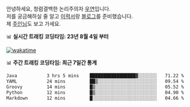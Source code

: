 안녕하세요, 청렴결백한 논리주의자 [우연](https://dev-wooyeon.github.io/quiz-app/)입니다.  
저를 궁금해하실 줄 알고 [이력서](https://ieunune.notion.site/d836ecc9172144d4b39f185b89f16a62)랑 [블로그](https://notion-blog-ieunune.vercel.app)를 준비했습니다.  
제 [주인님](https://www.instagram.com/lovely_hiru_hari_s2/)도 보고 가세요.


📊 **실시간 트래킹 코딩타임: 23년 8월 4일 부터**  

[![wakatime](https://wakatime.com/badge/user/099dd627-fdab-4072-b87a-fa91c7a76d8d.svg?style=for-the-badge)](https://wakatime.com/@099dd627-fdab-4072-b87a-fa91c7a76d8d)

📊 **주간 트래킹 코딩타임: 최근 7일간 통계**

<!--START_SECTION:waka-->

```txt
Java           3 hrs 5 mins    █████████████████▓░░░░░░░   71.22 %
YAML           24 mins         ██▒░░░░░░░░░░░░░░░░░░░░░░   09.54 %
Groovy         14 mins         █▒░░░░░░░░░░░░░░░░░░░░░░░   05.52 %
Python         12 mins         █▒░░░░░░░░░░░░░░░░░░░░░░░   04.90 %
Markdown       12 mins         █░░░░░░░░░░░░░░░░░░░░░░░░   04.66 %
```

<!--END_SECTION:waka-->

<!-- ![](./profile-3d-contrib/profile-night-view.svg)-->
